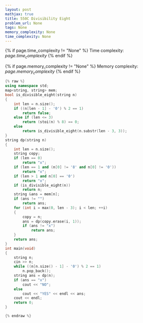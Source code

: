 ```yaml
---
layout: post
mathjax: true
title: 550C Divisibility Eight
problem_url: None
tags: None
memory_complexity: None
time_complexity: None
---
```




{% if page.time_complexity != "None" %}
Time complexity: ${{ page.time_complexity }}$
{% endif %}

{% if page.memory_complexity != "None" %}
Memory complexity: ${{ page.memory_complexity }}$
{% endif %}

```cpp
{% raw %}
using namespace std;
map<string, string> mem;
bool is_divisible_eight(string n)
{
    int len = n.size();
    if ((n[len - 1] - '0') % 2 == 1)
        return false;
    else if (len <= 3)
        return (stoi(n) % 8) == 0;
    else
        return is_divisible_eight(n.substr(len - 3, 3));
}
string dp(string n)
{
    int len = n.size();
    string copy;
    if (len == 0)
        return "x";
    if (len == 1 and (n[0] != '8' and n[0] != '0'))
        return "x";
    if (len > 1 and n[0] == '0')
        return "x";
    if (is_divisible_eight(n))
        return n;
    string &ans = mem[n];
    if (ans != "")
        return ans;
    for (int i = max(0, len - 3); i < len; ++i)
    {
        copy = n;
        ans = dp(copy.erase(i, 1));
        if (ans != "x")
            return ans;
    }
    return ans;
}
int main(void)
{
    string n;
    cin >> n;
    while ((n[n.size() - 1] - '0') % 2 == 1)
        n.pop_back();
    string ans = dp(n);
    if (ans == "x")
        cout << "NO";
    else
        cout << "YES" << endl << ans;
    cout << endl;
    return 0;
}

{% endraw %}
```
